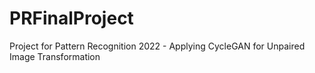 # PRFinalProject
Project for Pattern Recognition 2022 - Applying CycleGAN for Unpaired Image Transformation
